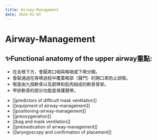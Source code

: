 ```yaml
---
title: Airway-Management
date: 2024-01-01
---
```

# Airway-Management

## ✨Functional anatomy of the upper airway重點:
- 在舌根下方，會厭將口咽與喉咽或下嚥分開。
- 會厭通過在吞嚥過程中覆蓋喉部（聲門）的開口來防止誤吸。
- 喉是由九個軟骨以及韌帶和肌肉組成的軟骨骨架。
- 甲狀軟骨的部分功能是保護聲帶。

* [[predictors of difficult mask ventilation]]
* [[equipment of airway-management]]
* [[positioning-airway-management]]
* [[preoxygenation]]
* [[bag and mask ventilation]]
* [[premedication of airway-management]]
* [[laryngoscopy and confirmation of placement]]
